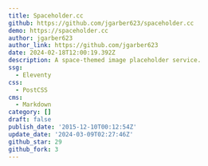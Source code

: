 ```yaml
---
title: Spaceholder.cc
github: https://github.com/jgarber623/spaceholder.cc
demo: https://spaceholder.cc
author: jgarber623
author_link: https://github.com/jgarber623
date: 2024-02-18T12:00:19.392Z
description: A space-themed image placeholder service.
ssg:
  - Eleventy
css:
  - PostCSS
cms:
  - Markdown
category: []
draft: false
publish_date: '2015-12-10T00:12:54Z'
update_date: '2024-03-09T02:27:46Z'
github_star: 29
github_fork: 3
---
```

